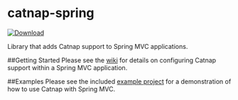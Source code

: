 catnap-spring
===
[ ![Download](https://api.bintray.com/packages/gregwhitaker/maven/catnap-spring/images/download.svg) ](https://bintray.com/gregwhitaker/maven/catnap-spring/_latestVersion)

Library that adds Catnap support to Spring MVC applications.

##Getting Started
Please see the [wiki](https://github.com/gregwhitaker/catnap/wiki/Catnap-with-Spring-MVC) for details on configuring Catnap support within a Spring MVC application.

##Examples
Please see the included [example project](https://github.com/gregwhitaker/catnap/tree/master/catnap-examples/catnap-examples-springmvc) for a demonstration of how to use Catnap with Spring MVC.
